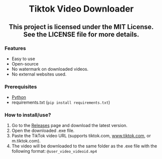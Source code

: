 <h1 align="center">
  Tiktok Video Downloader
</h1>

<h2 align="center">
This project is licensed under the MIT License. See the LICENSE file for more details.
</h2>

### Features
- Easy to use
- Open-source
- No watermark on downloaded videos.
- No external websites used.

### Prerequisites
- [Python](https://www.python.org/downloads/)
- requirements.txt (`pip install requirements.txt`)

### How to install/use?
1. Go to the [Releases](https://github.com/ripsaku/tiktok-video-downloader/releases) page and download the latest version.
2. Open the downloaded .exe file.
3. Paste the TikTok video URL (supports tiktok.com, www.tiktok.com, or m.tiktok.com).
4. The video will be downloaded to the same folder as the .exe file with the following format: ``@user_video_videoid.mp4``
